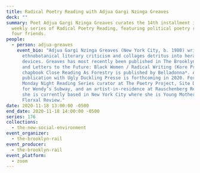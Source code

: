 ```yaml
---
title: Radical Poetry Reading with Adjua Gargi Nzinga Greaves
deck: ""
summary: Poet Adjua Gargi Nzinga Greaves curates the 14th installment in a
  weekly series of Radical Poetry Reading, featuring political poetry read by
  four friends.
people:
  - person: adjua-greaves
    event_bio: "Adjua Gargi Nzinga Greaves (New York City, b. 1980) writes
      ethnobotanical literary criticism and collages detritus into heraldic
      devices. Greaves has most recently been published in The Brooklyn Rail,
      and Letters to the Future: Black Women / Radical Writing (Kore Press). Her
      chapbook Close Reading As Forestry is published by Belladonna*. A
      publication with Ugly Duckling Presse is forthcoming in 2020. Formerly a
      Monday Night Reading Series curator at The Poetry Project, Site Director
      for Wendy’s Subway, and an artist-in-residence at Rauschenberg Residency,
      she is currently based in New York City where she is Young Mother of The
      Florxal Review."
date: 2020-11-18 13:00:00 -0500
end_date: 2020-11-18 14:00:00 -0500
series: 176
collections:
  - the-new-social-environment
event_organizer:
  - the-brooklyn-rail
event_producer:
  - the-brooklyn-rail
event_platform:
  - zoom
---
```

